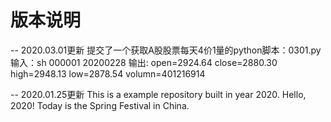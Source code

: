 # 版本说明

-- 2020.03.01更新
提交了一个获取A股股票每天4价1量的python脚本：0301.py
输入：sh 000001 20200228
输出: open=2924.64 close=2880.30 high=2948.13 low=2878.54 volumn=401216914

-- 2020.01.25更新 
This is a example repository built in year 2020. Hello, 2020! 
Today is the Spring Festival in China.

